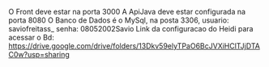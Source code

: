 O Front deve estar na porta 3000 A ApiJava deve estar configurada na porta 8080 O Banco de Dados é o MySql, na posta 3306, usuario: saviofreitass_ senha: 08052002Savio Link da configuracao do Heidi para acessar o Bd: https://drive.google.com/drive/folders/13Dkv59elyTPaO6BcJVXiHClTJjDTAC0w?usp=sharing
